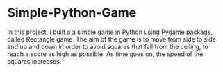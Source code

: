 # Simple-Python-Game
In this project, i built a a simple game in Python using Pygame package, called Rectangle game.
The aim of the game is to move from side to side and up and down in order to avoid squares that fall from the ceiling, to reach a score as high as possible. As time goes on, the speed of the squares increases.
